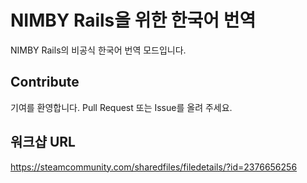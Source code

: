 # NIMBY Rails을 위한 한국어 번역

NIMBY Rails의 비공식 한국어 번역 모드입니다.

## Contribute
기여를 환영합니다. Pull Request 또는 Issue를 올려 주세요.

## 워크샵 URL
https://steamcommunity.com/sharedfiles/filedetails/?id=2376656256
